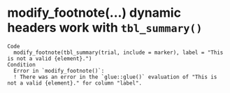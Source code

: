 # modify_footnote(...) dynamic headers work with `tbl_summary()`

    Code
      modify_footnote(tbl_summary(trial, include = marker), label = "This is not a valid {element}.")
    Condition
      Error in `modify_footnote()`:
      ! There was an error in the `glue::glue()` evaluation of "This is not a valid {element}." for column "label".

